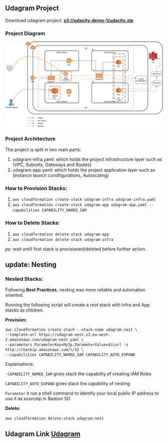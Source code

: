 ## Udagram Project

Download udagram project: **[s3://udacity-demo-1/udacity.zip](s3://udacity-demo-1/udacity.zip)**

### Project Diagram
![alt text](https://github.com/deyaa-m/CloudformationHAproject/blob/master/udacity-iac.jpg)

### Project Architecture
The project is split in two main parts:
1. udagram-infra.yaml: which holds the project infrastructure layer such as (VPC, Subnets, Gateways and Routes)
2. udagram-app.yaml: which holds the project application layer such as (instance launch condfigurations, Autoscaling)

### How to Provision Stacks:
1. ```aws cloudformation create-stack udagram-infra udagram-infra.yaml```  
2. ```aws cloudformation create-stack udagram-app udagram-app.yaml --capabilities CAPABILITY_NAMED_IAM```

### How to Delete Stacks:
1. ```aws cloudformation delete-stack udagram-app```
2. ```aws cloudformation delete-stack udagram-infra```

*ps*: wait untill first stack is provisioned/deleted before further action.

## update: Nesting

### Nested Stacks:

Following **Best Practices**, nesting was more reliable and automation oriented.

Running the following script will create a root stack with Infra and App stacks as chlidren.

**Provision:**  
``` 
aws cloudformation create-stack --stack-name udagram-nest \
--template-url https://udagram-nest.s3.eu-west-2.amazonaws.com/udagram-nest.yaml \
--parameters ParameterKey=MyIp,ParameterValue=$(curl -s http://checkip.amazonaws.com/)/32 \
--capabilities CAPABILITY_NAMED_IAM CAPABILITY_AUTO_EXPAND
```

Explainations: 

``` CAPABILITY_NAMED_IAM``` gives stack the capability of creating IAM Roles

```CAPABILITY_AUTO_EXPAND``` gives stack the capability of nesting

```Parameter``` it run a shell command to identify your local public IP address to use it as sourceip in Bastion SG

**Delete:** 

```aws cloudformation delete-stack udagram-nest```

## Udagram Link [Udagram](http://udagram-alb-1wzn7cje6uniw-1887013672.eu-west-2.elb.amazonaws.com/)
